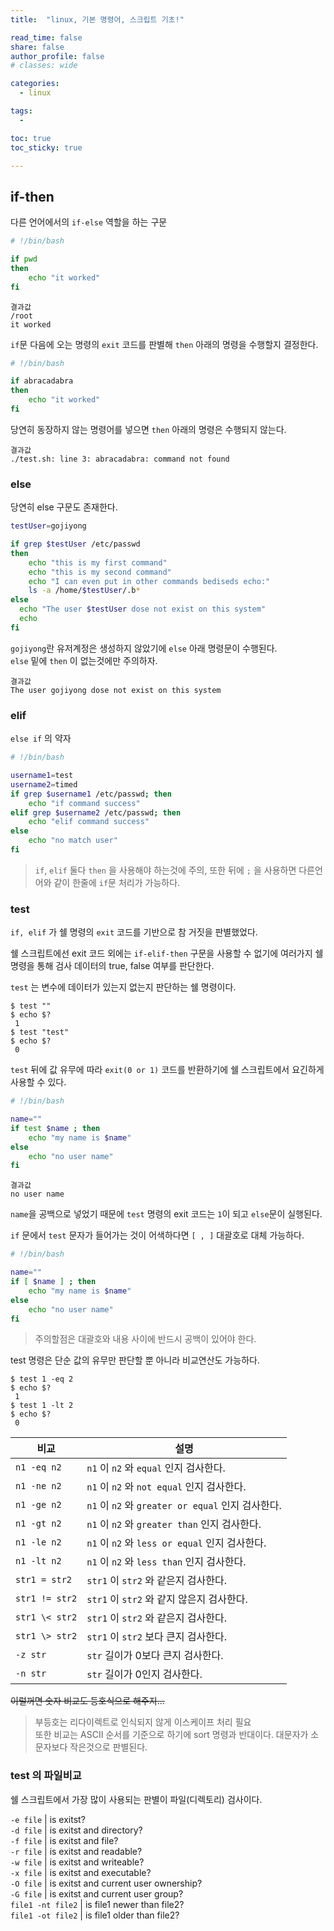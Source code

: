 ```yaml
---
title:  "linux, 기본 명령어, 스크립트 기초!"

read_time: false
share: false
author_profile: false
# classes: wide

categories:
  - linux

tags:
  - 

toc: true
toc_sticky: true

---
```


## if-then

다른 언어에서의 `if-else` 역할을 하는 구문  
 
```sh
# !/bin/bash

if pwd
then
	echo "it worked"
fi
```

```
결과값
/root
it worked
```

`if`문 다음에 오는 명령의 `exit` 코드를 판별해 `then` 아래의 명령을 수행할지 결정한다.  

```sh
# !/bin/bash

if abracadabra
then
	echo "it worked"
fi
```
당연히 동장하지 않는 명령어를 넣으면 `then` 아래의 명령은 수행되지 않는다.  

```
결과값
./test.sh: line 3: abracadabra: command not found
```

### else 

당연히 else 구문도 존재한다.  

```sh
testUser=gojiyong

if grep $testUser /etc/passwd
then
	echo "this is my first command"
	echo "this is my second command"
	echo "I can even put in other commands bediseds echo:"
	ls -a /home/$testUser/.b*
else
  echo "The user $testUser dose not exist on this system"
  echo
fi
```

`gojiyong`란 유저계정은 생성하지 않았기에 `else` 아래 명령문이 수행된다.  
`else` 밑에 `then` 이 없는것에만 주의하자.  

```
결과값
The user gojiyong dose not exist on this system

```
### elif

`else if` 의 약자

```sh
# !/bin/bash

username1=test
username2=timed
if grep $username1 /etc/passwd; then
	echo "if command success"
elif grep $username2 /etc/passwd; then
    echo "elif command success"
else
    echo "no match user"
fi
```

> `if`, `elif` 둘다 `then` 을 사용해야 하는것에 주의, 또한 뒤에 `;` 을 사용하면 다른언어와 같이 한줄에 `if`문 처리가 가능하다.  

### test

`if, elif` 가 쉘 명령의 `exit` 코드를 기반으로 참 거짓을 판별했었다.  

쉘 스크립트에선 exit 코드 외에는 `if-elif-then` 구문을 사용할 수 없기에 여러가지 쉘 명령을 통해 검사 데이터의 true, false 여부를 판단한다.  

`test` 는 변수에 데이터가 있는지 없는지 판단하는 쉘 명령이다.  

```
$ test ""
$ echo $?
 1
$ test "test"
$ echo $?
 0
```

`test` 뒤에 값 유무에 따라 `exit(0 or 1)` 코드를 반환하기에 쉘 스크립트에서 요긴하게 사용할 수 있다.  

```sh
# !/bin/bash

name=""
if test $name ; then
	echo "my name is $name"
else
    echo "no user name"
fi
```

```
결과값
no user name
```

`name`을 공백으로 넣었기 때문에 `test` 명령의 exit 코드는 `1`이 되고 `else`문이 실행된다.  

`if` 문에서 `test` 문자가 들어가는 것이 어색하다면 `[ , ]` 대괄호로 대체 가능하다.  


```sh
# !/bin/bash

name=""
if [ $name ] ; then
	echo "my name is $name"
else
    echo "no user name"
fi
```

> 주의할점은 대괄호와 내용 사이에 반드시 공백이 있어야 한다.  


test 명령은 단순 값의 유무만 판단할 뿐 아니라 비교연산도 가능하다.  

```
$ test 1 -eq 2
$ echo $?
 1
$ test 1 -lt 2
$ echo $?
 0
```


|**비교**|**설명**|
|---|---|
`n1 -eq n2` | `n1` 이 `n2` 와 `equal` 인지 검사한다.  
`n1 -ne n2` | `n1` 이 `n2` 와 `not equal` 인지 검사한다.  
`n1 -ge n2` | `n1` 이 `n2` 와 `greater or equal` 인지 검사한다.  
`n1 -gt n2` | `n1` 이 `n2` 와 `greater than` 인지 검사한다.  
`n1 -le n2` | `n1` 이 `n2` 와 `less or equal` 인지 검사한다.  
`n1 -lt n2` | `n1` 이 `n2` 와 `less than` 인지 검사한다.  
`str1 = str2` | `str1` 이 `str2` 와 같은지 검사한다.  
`str1 != str2` | `str1` 이 `str2` 와 같지 않은지 검사한다.  
`str1 \< str2` | `str1` 이 `str2` 와 같은지 검사한다.   
`str1 \> str2` | `str1` 이 `str2` 보다 큰지 검사한다.   
`-z str` | `str` 길이가 0보다 큰지 검사한다.  
`-n str` | `str` 길이가 0인지 검사한다.  

~~이럴꺼면 숫자 비교도 등호식으로 해주지...~~   

> 부등호는 리다이렉트로 인식되지 않게 이스케이프 처리 필요  
> 또한 비교는 ASCII 순서를 기준으로 하기에 sort 명령과 반대이다. 대문자가 소문자보다 작은것으로 판별된다.  


### test 의 파일비교  

쉘 스크립트에서 가장 많이 사용되는 판별이 파일(디렉토리) 검사이다.  


`-e file` | is exitst?  
`-d file` | is exitst and directory?  
`-f file` | is exitst and file?  
`-r file` | is exitst and readable?  
`-w file` | is exitst and writeable?  
`-x file` | is exitst and executable?  
`-O file` | is exitst and current user ownership?  
`-G file` | is exitst and current user group?  
`file1 -nt file2` | is file1 newer than file2?  
`file1 -ot file2` | is file1 older than file2?  

